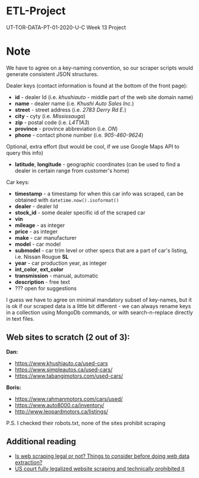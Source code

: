 # ETL-Project
 UT-TOR-DATA-PT-01-2020-U-C Week 13 Project


# Note

We have to agree on a key-naming convention, so our scraper scripts would generate consistent JSON structures.


Dealer keys (contact information is found at the bottom of the front page):
* **id** - dealer Id (i.e. *khushiauto* - middle part of the web site domain name)
* **name** - dealer name (i.e. *Khushi Auto Sales Inc.*)
* **street** - street address (i.e. *2783 Derry Rd E.*)
* **city** - cyty (i.e. *Mississauga*)
* **zip** - postal code (i.e. *L4T1A3*)
* **province** - province abbreviation (i.e. *ON*)
* **phone** - contact phone number (i.e. *905-460-9624*)


Optional, extra effort (but would be cool, if we use Google Maps API to query this info)


* **latitude**, **longitude** - geographic coordinates (can be used to find a dealer in certain range from customer's home)

Car keys:
* **timestamp** - a timestamp for when this car info was scraped, can be obtained with `datetime.now().isoformat()`
* **dealer** - dealer Id
* **stock_id** - some dealer specific id of the scraped car
* **vin**
* **mileage** - as integer
* **price** - as integer
* **make** - car manufacturer
* **model** - car model
* **submodel** - car trim level or other specs that are a part of car's listing, i.e. Nissan Rougue **SL**
* **year** - car production year, as integer
* **int_color**, **ext_color**
* **transmission** - manual, automatic
* **description** - free text
* ??? open for suggestions

I guess we have to agree on minimal mandatory subset of key-names, but it is ok if our scraped data is a little bit different - we can always rename keys in a collection using MongoDb commands, or with search-n-replace directly in text files.


## Web sites to scratch (2 out of 3):


**Dan:**
* https://www.khushiauto.ca/used-cars
* https://www.simpleautos.ca/used-cars/
* https://www.tabangimotors.com/used-cars/


**Boris:**
* https://www.rahmanmotors.com/cars/used/
* https://www.auto8000.ca/inventory/
* http://www.leopardmotors.ca/listings/

P.S. I checked their robots.txt, none of the sites prohibit scraping


## Additional reading

* [Is web scraping legal or not? Things to consider before doing web data extraction?](https://medium.com/dataflow-kit/is-web-scraping-legal-or-not-f6c26074584)
* [US court fully legalized website scraping and technically prohibited it](https://parsers.me/us-court-fully-legalized-website-scraping-and-technically-prohibited-it/)
